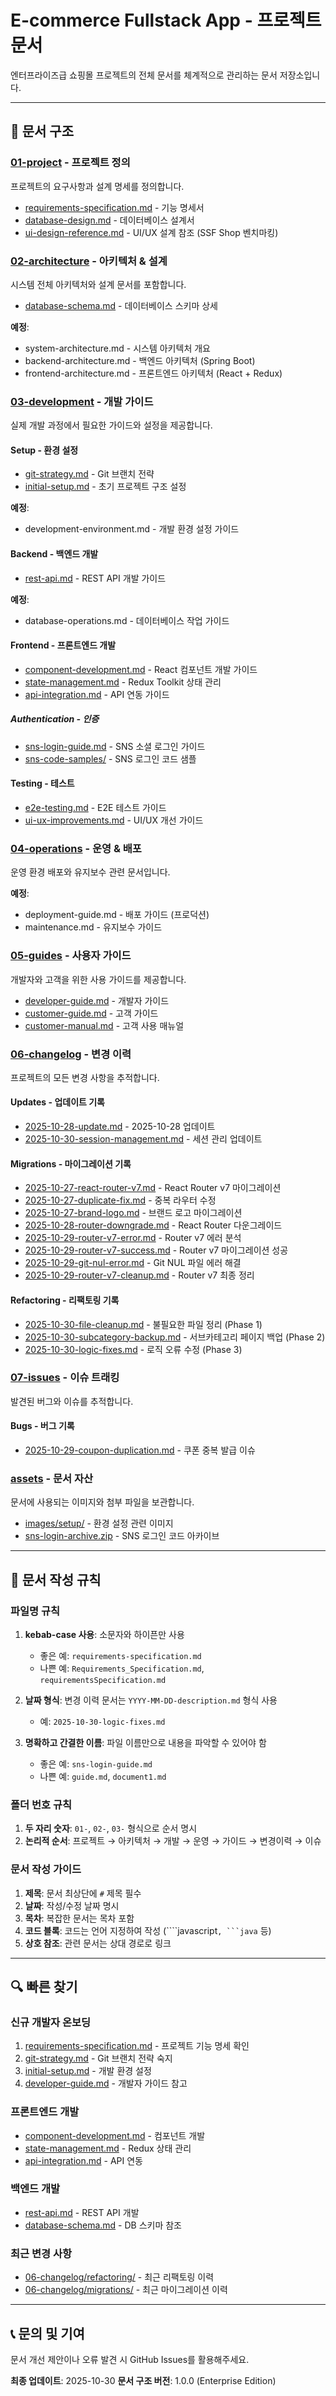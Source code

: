 # E-commerce Fullstack App - 프로젝트 문서

엔터프라이즈급 쇼핑몰 프로젝트의 전체 문서를 체계적으로 관리하는 문서 저장소입니다.

---

## 📑 문서 구조

### [01-project](./01-project/) - 프로젝트 정의

프로젝트의 요구사항과 설계 명세를 정의합니다.

- [requirements-specification.md](./01-project/requirements-specification.md) - 기능 명세서
- [database-design.md](./01-project/database-design.md) - 데이터베이스 설계서
- [ui-design-reference.md](./01-project/ui-design-reference.md) - UI/UX 설계 참조 (SSF Shop 벤치마킹)

### [02-architecture](./02-architecture/) - 아키텍처 & 설계

시스템 전체 아키텍처와 설계 문서를 포함합니다.

- [database-schema.md](./02-architecture/database-schema.md) - 데이터베이스 스키마 상세

**예정**:
- system-architecture.md - 시스템 아키텍처 개요
- backend-architecture.md - 백엔드 아키텍처 (Spring Boot)
- frontend-architecture.md - 프론트엔드 아키텍처 (React + Redux)

### [03-development](./03-development/) - 개발 가이드

실제 개발 과정에서 필요한 가이드와 설정을 제공합니다.

#### Setup - 환경 설정
- [git-strategy.md](./03-development/setup/git-strategy.md) - Git 브랜치 전략
- [initial-setup.md](./03-development/setup/initial-setup.md) - 초기 프로젝트 구조 설정

**예정**:
- development-environment.md - 개발 환경 설정 가이드

#### Backend - 백엔드 개발
- [rest-api.md](./03-development/backend/rest-api.md) - REST API 개발 가이드

**예정**:
- database-operations.md - 데이터베이스 작업 가이드

#### Frontend - 프론트엔드 개발
- [component-development.md](./03-development/frontend/component-development.md) - React 컴포넌트 개발 가이드
- [state-management.md](./03-development/frontend/state-management.md) - Redux Toolkit 상태 관리
- [api-integration.md](./03-development/frontend/api-integration.md) - API 연동 가이드

##### Authentication - 인증
- [sns-login-guide.md](./03-development/frontend/authentication/sns-login-guide.md) - SNS 소셜 로그인 가이드
- [sns-code-samples/](./03-development/frontend/authentication/sns-code-samples/) - SNS 로그인 코드 샘플

#### Testing - 테스트
- [e2e-testing.md](./03-development/testing/e2e-testing.md) - E2E 테스트 가이드
- [ui-ux-improvements.md](./03-development/testing/ui-ux-improvements.md) - UI/UX 개선 가이드

### [04-operations](./04-operations/) - 운영 & 배포

운영 환경 배포와 유지보수 관련 문서입니다.

**예정**:
- deployment-guide.md - 배포 가이드 (프로덕션)
- maintenance.md - 유지보수 가이드

### [05-guides](./05-guides/) - 사용자 가이드

개발자와 고객을 위한 사용 가이드를 제공합니다.

- [developer-guide.md](./05-guides/developer-guide.md) - 개발자 가이드
- [customer-guide.md](./05-guides/customer-guide.md) - 고객 가이드
- [customer-manual.md](./05-guides/customer-manual.md) - 고객 사용 매뉴얼

### [06-changelog](./06-changelog/) - 변경 이력

프로젝트의 모든 변경 사항을 추적합니다.

#### Updates - 업데이트 기록
- [2025-10-28-update.md](./06-changelog/updates/2025-10-28-update.md) - 2025-10-28 업데이트
- [2025-10-30-session-management.md](./06-changelog/updates/2025-10-30-session-management.md) - 세션 관리 업데이트

#### Migrations - 마이그레이션 기록
- [2025-10-27-react-router-v7.md](./06-changelog/migrations/2025-10-27-react-router-v7.md) - React Router v7 마이그레이션
- [2025-10-27-duplicate-fix.md](./06-changelog/migrations/2025-10-27-duplicate-fix.md) - 중복 라우터 수정
- [2025-10-27-brand-logo.md](./06-changelog/migrations/2025-10-27-brand-logo.md) - 브랜드 로고 마이그레이션
- [2025-10-28-router-downgrade.md](./06-changelog/migrations/2025-10-28-router-downgrade.md) - React Router 다운그레이드
- [2025-10-29-router-v7-error.md](./06-changelog/migrations/2025-10-29-router-v7-error.md) - Router v7 에러 분석
- [2025-10-29-router-v7-success.md](./06-changelog/migrations/2025-10-29-router-v7-success.md) - Router v7 마이그레이션 성공
- [2025-10-29-git-nul-error.md](./06-changelog/migrations/2025-10-29-git-nul-error.md) - Git NUL 파일 에러 해결
- [2025-10-29-router-v7-cleanup.md](./06-changelog/migrations/2025-10-29-router-v7-cleanup.md) - Router v7 최종 정리

#### Refactoring - 리팩토링 기록
- [2025-10-30-file-cleanup.md](./06-changelog/refactoring/2025-10-30-file-cleanup.md) - 불필요한 파일 정리 (Phase 1)
- [2025-10-30-subcategory-backup.md](./06-changelog/refactoring/2025-10-30-subcategory-backup.md) - 서브카테고리 페이지 백업 (Phase 2)
- [2025-10-30-logic-fixes.md](./06-changelog/refactoring/2025-10-30-logic-fixes.md) - 로직 오류 수정 (Phase 3)

### [07-issues](./07-issues/) - 이슈 트래킹

발견된 버그와 이슈를 추적합니다.

#### Bugs - 버그 기록
- [2025-10-29-coupon-duplication.md](./07-issues/bugs/2025-10-29-coupon-duplication.md) - 쿠폰 중복 발급 이슈

### [assets](./assets/) - 문서 자산

문서에 사용되는 이미지와 첨부 파일을 보관합니다.

- [images/setup/](./assets/images/setup/) - 환경 설정 관련 이미지
- [sns-login-archive.zip](./assets/sns-login-archive.zip) - SNS 로그인 코드 아카이브

---

## 📝 문서 작성 규칙

### 파일명 규칙

1. **kebab-case 사용**: 소문자와 하이픈만 사용
   - 좋은 예: `requirements-specification.md`
   - 나쁜 예: `Requirements_Specification.md`, `requirementsSpecification.md`

2. **날짜 형식**: 변경 이력 문서는 `YYYY-MM-DD-description.md` 형식 사용
   - 예: `2025-10-30-logic-fixes.md`

3. **명확하고 간결한 이름**: 파일 이름만으로 내용을 파악할 수 있어야 함
   - 좋은 예: `sns-login-guide.md`
   - 나쁜 예: `guide.md`, `document1.md`

### 폴더 번호 규칙

1. **두 자리 숫자**: `01-`, `02-`, `03-` 형식으로 순서 명시
2. **논리적 순서**: 프로젝트 → 아키텍처 → 개발 → 운영 → 가이드 → 변경이력 → 이슈

### 문서 작성 가이드

1. **제목**: 문서 최상단에 `#` 제목 필수
2. **날짜**: 작성/수정 날짜 명시
3. **목차**: 복잡한 문서는 목차 포함
4. **코드 블록**: 코드는 언어 지정하여 작성 (````javascript`, ```java` 등)
5. **상호 참조**: 관련 문서는 상대 경로로 링크

---

## 🔍 빠른 찾기

### 신규 개발자 온보딩

1. [requirements-specification.md](./01-project/requirements-specification.md) - 프로젝트 기능 명세 확인
2. [git-strategy.md](./03-development/setup/git-strategy.md) - Git 브랜치 전략 숙지
3. [initial-setup.md](./03-development/setup/initial-setup.md) - 개발 환경 설정
4. [developer-guide.md](./05-guides/developer-guide.md) - 개발자 가이드 참고

### 프론트엔드 개발

- [component-development.md](./03-development/frontend/component-development.md) - 컴포넌트 개발
- [state-management.md](./03-development/frontend/state-management.md) - Redux 상태 관리
- [api-integration.md](./03-development/frontend/api-integration.md) - API 연동

### 백엔드 개발

- [rest-api.md](./03-development/backend/rest-api.md) - REST API 개발
- [database-schema.md](./02-architecture/database-schema.md) - DB 스키마 참조

### 최근 변경 사항

- [06-changelog/refactoring/](./06-changelog/refactoring/) - 최근 리팩토링 이력
- [06-changelog/migrations/](./06-changelog/migrations/) - 최근 마이그레이션 이력

---

## 📞 문의 및 기여

문서 개선 제안이나 오류 발견 시 GitHub Issues를 활용해주세요.

**최종 업데이트**: 2025-10-30
**문서 구조 버전**: 1.0.0 (Enterprise Edition)
